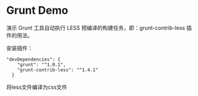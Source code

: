 # Grunt Demo

演示 Grunt 工具自动执行 LESS 预编译的构建任务，即：grunt-contrib-less 插件的用法。

安装插件：

```
"devDependencies": {
    "grunt": "^1.0.1",
    "grunt-contrib-less": "^1.4.1"
  }
```
将less文件编译为css文件